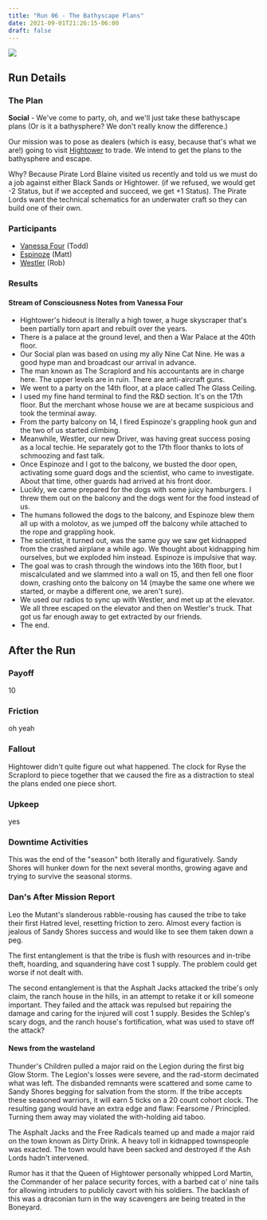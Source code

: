 ```yaml
---
title: "Run 06 - The Bathyscape Plans"
date: 2021-09-01T21:26:15-06:00
draft: false
---
```


![](https://images.freeimages.com/images/large-previews/3bf/bathyscaphe-2-1234750.jpg)

## Run Details

### The Plan

**Social** - We've come to party, oh, and we'll just take these bathyscape plans (Or is it a bathysphere? We don't really know the difference.)

Our mission was to pose as dealers (which is easy, because that's what we are!) going to visit [Hightower](../../factions/hightower) to trade. We intend to get the plans to the bathysphere and escape.

Why? Because Pirate Lord Blaine visited us recently and told us we must do a job against either Black Sands or Hightower. (if we refused, we would get -2 Status, but if we accepted and succeed, we get +1 Status). The Pirate Lords want the technical schematics for an underwater craft so they can build one of their own.

### Participants

* [Vanessa Four](../../characters/vanessa) (Todd)
* [Espinoze](../../characters/espinoze) (Matt)
* [Westler](../../characters/westler) (Rob)

### Results

#### Stream of Consciousness Notes from Vanessa Four

* Hightower's hideout is literally a high tower, a huge skyscraper that's been partially torn apart and rebuilt over the years.
* There is a palace at the ground level, and then a War Palace at the 40th floor.
* Our Social plan was based on using my ally Nine Cat Nine. He was a good hype man and broadcast our arrival in advance.
* The man known as The Scraplord and his accountants are in charge here. The upper levels are in ruin. There are anti-aircraft guns.
* We went to a party on the 14th floor, at a place called The Glass Ceiling.
* I used my fine hand terminal to find the R&D section. It's on the 17th floor. But the merchant whose house we are at became suspicious and took the terminal away.
* From the party balcony on 14, I fired Espinoze's grappling hook gun and the two of us started climbing.
* Meanwhile, Westler, our new Driver, was having great success posing as a local techie. He separately got to the 17th floor thanks to lots of schmoozing and fast talk.
* Once Espinoze and I got to the balcony, we busted the door open, activating some guard dogs and the scientist, who came to investigate. About that time, other guards had arrived at his front door. 
* Lucikly, we came prepared for the dogs with some juicy hamburgers. I threw them out on the balcony and the dogs went for the food instead of us.
* The humans followed the dogs to the balcony, and Espinoze blew them all up with a molotov, as we jumped off the balcony while attached to the rope and grappling hook.
* The scientist, it turned out, was the same guy we saw get kidnapped from the crashed airplane a while ago. We thought about kidnapping him ourselves, but we exploded him instead. Espinoze is impulsive that way.
* The goal was to crash through the windows into the 16th floor, but I miscalculated and we slammed into a wall on 15, and then fell one floor down, crashing onto the balcony on 14 (maybe the same one where we started, or maybe a different one, we aren't sure).
* We used our radios to sync up with Westler, and met up at the elevator. We all three escaped on the elevator and then on Westler's truck. That got us far enough away to get extracted by our friends.
* The end.


## After the Run

### Payoff

10

### Friction

oh yeah

### Fallout

Hightower didn't quite figure out what happened. The clock for Ryse the Scraplord to piece together that we caused the fire as a distraction to steal the plans ended one piece short.

### Upkeep

yes

### Downtime Activities

This was the end of the "season" both literally and figuratively. Sandy Shores will hunker down for the next several months, growing agave and trying to survive the seasonal storms.

### Dan's After Mission Report

Leo the Mutant's slanderous rabble-rousing has caused the tribe to take their first Hatred level, resetting friction to zero. Almost every faction is jealous of Sandy Shores success and would like to see them taken down a peg.

The first entanglement is that the tribe is flush with resources and in-tribe theft, hoarding, and squandering have cost 1 supply. The problem could get worse if not dealt with.

The second entanglement is that the Asphalt Jacks attacked the tribe's only claim, the ranch house in the hills, in an attempt to retake it or kill someone important. They failed and the attack was repulsed but repairing the damage and caring for the injured will cost 1 supply. Besides the Schlep's scary dogs, and the ranch house's fortification, what was used to stave off the attack?

#### News from the wasteland

Thunder's Children pulled a major raid on the Legion during the first big Glow Storm. The Legion's losses were severe, and the rad-storm decimated what was left. The disbanded remnants were scattered and some came to Sandy Shores begging for salvation from the storm. If the tribe accepts these seasoned warriors, it will earn 5 ticks on a 20 count cohort clock. The resulting gang would have an extra edge and flaw: Fearsome / Principled. Turning them away may violated the with-holding aid taboo.

The Asphalt Jacks and the Free Radicals teamed up and made a major raid on the town known as Dirty Drink. A heavy toll in kidnapped townspeople was exacted. The town would have been sacked and destroyed if the Ash Lords hadn't intervened.

Rumor has it that the Queen of Hightower personally whipped Lord Martin, the Commander of her palace security forces, with a barbed  cat o' nine tails for allowing intruders to publicly cavort with his soldiers. The backlash of this was a draconian turn in the way scavengers are being treated in the Boneyard.


